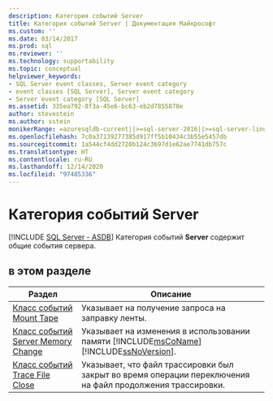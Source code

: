 ```yaml
---
description: Категория событий Server
title: Категория событий Server | Документация Майкрософт
ms.custom: ''
ms.date: 03/14/2017
ms.prod: sql
ms.reviewer: ''
ms.technology: supportability
ms.topic: conceptual
helpviewer_keywords:
- SQL Server event classes, Server event category
- event classes [SQL Server], Server event category
- Server event category [SQL Server]
ms.assetid: 335ea792-8f3a-45e6-bc63-eb2d7855878e
author: stevestein
ms.author: sstein
monikerRange: =azuresqldb-current||>=sql-server-2016||>=sql-server-linux-2017||=azuresqldb-mi-current
ms.openlocfilehash: 7c0a37139277385d917ff5b10434c3b55e5457db
ms.sourcegitcommit: 1a544cf4dd2720b124c3697d1e62ae7741db757c
ms.translationtype: HT
ms.contentlocale: ru-RU
ms.lasthandoff: 12/14/2020
ms.locfileid: "97485336"
---
```

# <a name="server-event-category"></a>Категория событий Server
[!INCLUDE [SQL Server - ASDB](../../includes/applies-to-version/sql-asdb.md)]
  Категория событий **Server** содержит общие события сервера.  
  
## <a name="in-this-section"></a>в этом разделе  
  
|Раздел|Описание|  
|-----------|-----------------|  
|[Класс событий Mount Tape](../../relational-databases/event-classes/mount-tape-event-class.md)|Указывает на получение запроса на заправку ленты.|  
|[Класс событий Server Memory Change](../../relational-databases/event-classes/server-memory-change-event-class.md)|Указывает на изменения в использовании памяти [!INCLUDE[msCoName](../../includes/msconame-md.md)] [!INCLUDE[ssNoVersion](../../includes/ssnoversion-md.md)].|  
|[Класс событий Trace File Close](../../relational-databases/event-classes/trace-file-close-event-class.md)|Указывает, что файл трассировки был закрыт во время операции переключения на файл продолжения трассировки.|  
  
  
